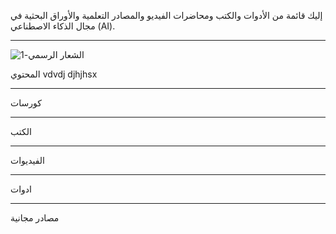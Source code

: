   إليك قائمة  من الأدوات والكتب ومحاضرات الفيديو والمصادر التعلمية والأوراق البحثية في مجال الذكاء الاصطناعي (AI).

  _______________________________________________________________________________________________________________________________________________________________________
![الشعار الرسمي-1](https://github.com/AIApproach/Resources/assets/104442226/353440fe-f0bf-4cb9-83dd-4e19879a4b4a)



المحتوي
vdvdj
djhjhsx


______________________________________________________________________________________________________________________________________________________________________
كورسات 











______________________________________________________________________________________________________________________________________________________________________
الكتب








______________________________________________________________________________________________________________________________________________________________________
الفيديوات










_____________________________________________________________________________________________________________________________________________________________________

ادوات 










______________________________________________________________________________________________________________________________________________________________________
مصادر مجانية 











